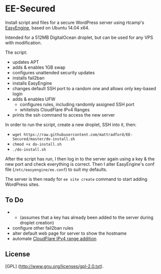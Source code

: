 EE-Secured
==========

Install script and files for a secure WordPress server using rtcamp's [EasyEngine](https://github.com/rtCamp/easyengine/), based on Ubuntu 14.04 x64.

Intended for a 512MB DigitalOcean droplet, but can be used for any VPS with modification.

The script:

* updates APT
* adds & enables 1GB swap
* configures unattended security updates
* installs fail2ban
* installs EasyEngine
* changes default SSH port to a random one and allows only key-based login
* adds & enables UFW
  * configures rules, including randomly assigned SSH port
  * whitelists CloudFlare IPv4 Ranges
* prints the ssh command to access the new server

In order to run the script, create a new droplet, SSH into it, then:

* `wget https://raw.githubusercontent.com/mattradford/EE-Secured/master/do-install.sh`
* `chmod +x do-install.sh`
* `./do-install.sh`

After the script has run, I then log in to the server again using a key & the new port and check everything is correct. Then I alter EasyEngine's conf file (`/etc/easyengine/ee.conf`) to suit my defaults.

The server is then ready for `ee site create` command to start adding WordPress sites.

## To Do
* 
  * (assumes that a key has already been added to the server during droplet creation)
* configure other fail2ban rules
* alter default web page for server to show the hostname
* automate [CloudFlare IPv4 range addition](https://www.cloudflare.com/ips-v4)

## License

[GPL] (http://www.gnu.org/licenses/gpl-2.0.txt).